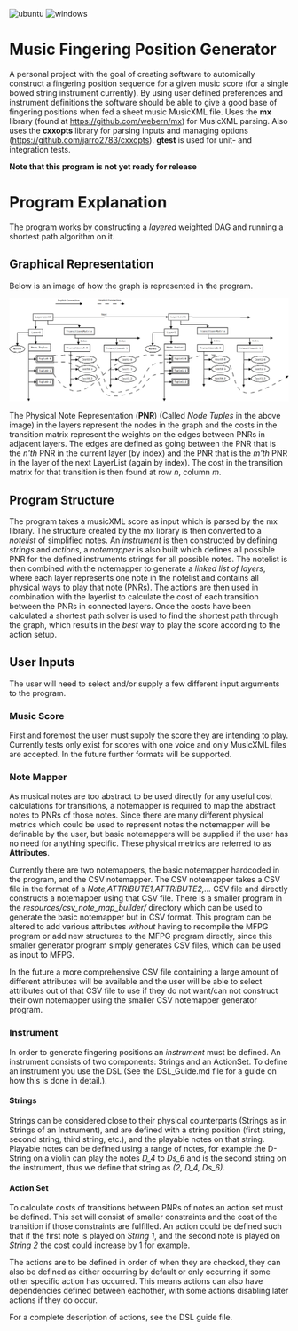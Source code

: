 ![ubuntu](https://github.com/rasmusthorsson/mfpg/actions/workflows/ubuntu.yml/badge.svg)
![windows](https://github.com/rasmusthorsson/mfpg/actions/workflows/windows.yml/badge.svg)

# Music Fingering Position Generator

A personal project with the goal of creating software to automically construct a 
fingering position sequence for a given	music score (for a single bowed string 
instrument currently). By using user defined preferences and instrument definitions 
the software should be able to give a good base of fingering positions when fed a sheet 
music MusicXML file. Uses the **mx** library (found at https://github.com/webern/mx) for 
MusicXML parsing. Also uses the **cxxopts** library for parsing inputs and managing
options (https://github.com/jarro2783/cxxopts). **gtest** is used for unit- and integration
tests.

**Note that this program is not yet ready for release**

# Program Explanation

The program works by constructing a _layered_ weighted DAG and running a shortest path 
algorithm on it.

## Graphical Representation

Below is an image of how the graph is represented in the program.

![Program graph.](resources/docs/Layers.png "Program graph")

The Physical Note Representation (__PNR__) (Called _Node Tuples_ in the above image) 
in the layers represent the nodes in the graph and the costs in the 
transition matrix represent the weights on the edges between PNRs in adjacent layers.
The edges are defined as going between the PNR that is the *n'th* PNR in the current 
layer (by index) and the PNR that is the *m'th* PNR in the layer of the next 
LayerList (again by index). The cost in the transition matrix for that transition is 
then found at row *n*, column *m*.

## Program Structure

The program takes a musicXML score as input which is parsed by the mx library. The 
structure created by the mx library is then converted to a _notelist_ of simplified 
notes. An _instrument_ is then constructed by defining _strings_ and _actions_, a _notemapper_ 
is also built which defines all possible PNR for the defined instruments strings for all 
possible notes. The notelist is then combined with the notemapper to generate a _linked 
list of layers_, where each layer represents one note in the notelist and contains all
physical ways to play that note (PNRs). The actions are then used in combination with the
layerlist to calculate the cost of each transition between the PNRs 
in connected layers. Once the costs have been calculated a shortest path solver is 
used to find the shortest path through the graph, which results in the *best* way
to play the score according to the action setup.

## User Inputs

The user will need to select and/or supply a few different input arguments to the program.

### Music Score

First and foremost the user must supply the score they are intending to play. Currently tests only exist for
scores with one voice and only MusicXML files are accepted. In the future further formats will be supported.

### Note Mapper

As musical notes are too abstract to be used directly for any useful cost calculations
for transitions, a notemapper is required to map the abstract notes to PNRs 
of those notes. Since there are many different physical metrics which
could be used to represent notes the notemapper will be definable by the user, but 
basic notemappers will be supplied if the user has no need for anything specific. These physical metrics
are referred to as **Attributes**.

Currently there are two notemappers, the basic notemapper hardcoded in the program, and the CSV notemapper.
The CSV notemapper takes a CSV file in the format of a *Note,ATTRIBUTE1,ATTRIBUTE2,...* CSV file and
directly constructs a notemapper using that CSV file. There is a smaller program in the 
_resources/csv_note_map_builder/_ directory which can be used to generate the basic notemapper but in CSV
format. This program can be altered to add various attributes _without_ having to recompile the MFPG program
or add new structures to the MFPG program directly, since this smaller generator program simply generates
CSV files, which can be used as input to MFPG.

In the future a more comprehensive CSV file containing 
a large amount of different attributes will be available and the user will be able to select attributes out
of that CSV file to use if they do not want/can not construct their own notemapper using the smaller 
CSV notemapper generator program.

### Instrument

In order to generate fingering positions an _instrument_ must be defined. An instrument consists of two
components: Strings and an ActionSet. To define an instrument you use the DSL (See the DSL\_Guide.md file
for a guide on how this is done in detail.).

#### Strings

Strings can be considered close to their physical counterparts (Strings as in Strings of an Instrument), and
are defined with a string position (first string, second string, third string, etc.), and the playable notes
on that string. Playable notes can be defined using a range of notes, for example the D-String on a violin 
can play the notes *D\_4* to *Ds\_6* and is the second string on the instrument, thus we define that string 
as _(2, D\_4, Ds\_6)_.

#### Action Set

To calculate costs of transitions between PNRs of notes an action set must
be defined. This set will consist of smaller constraints and the cost of the transition
if those constraints are fulfilled. An action could be defined such that if the first note is played on 
*String 1*, and the second note is played on *String 2* the cost could increase by 1 for example.

The actions are to be defined in order of when they are checked, they can also be defined as 
either occurring by default or only occurring if some other specific action has
occurred. This means actions can also have dependencies defined between eachother, 
with some actions disabling later actions if they do occur. 

For a complete description of actions, see the DSL guide file.
